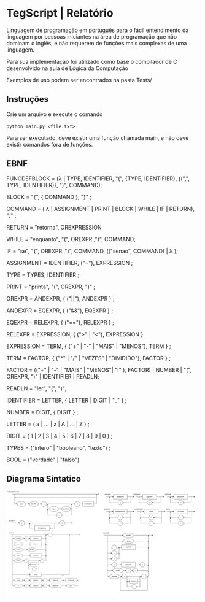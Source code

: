 # TegScript | Relatório

Linguagem de programação em português para o fácil entendimento da linguagem por pessoas iniciantes na área de programação que não dominam o inglês, e não requerem de funções mais complexas de uma linguagem.

Para sua implementação foi utilizado como base o compilador de C desenvolvido na aula de Lógica da Computação

Exemplos de uso podem ser encontrados na pasta Tests/

## Instruções

Crie um arquivo e execute o comando

`python main.py <file.txt>`

Para ser executado, deve existir uma função chamada main, e não deve existir comandos fora de funções.

## EBNF

FUNCDEFBLOCK = (λ | TYPE, IDENTIFIER, "(", {TYPE, IDENTIFIER}, {(",", TYPE, IDENTIFIER)}, ")", COMMAND);

BLOCK = "{", { COMMAND }, "}" ;

COMMAND = ( λ | ASSIGNMENT | PRINT | BLOCK | WHILE | IF | RETURN), ";" ; 

RETURN = "retorna", OREXPRESSION

WHILE = "enquanto", "(", OREXPR ,")", COMMAND;

IF = "se", "(", OREXPR ,")", COMMAND, (("senao", COMMAND) | λ );

ASSIGNMENT = IDENTIFIER, ("="), EXPRESSION ; 

TYPE = TYPES, IDENTIFIER ;

PRINT = "printa", "(", OREXPR, ")" ; 

OREXPR = ANDEXPR, { ("||"), ANDEXPR } ;

ANDEXPR = EQEXPR, { ("&&"), EQEXPR } ;

EQEXPR = RELEXPR, { ("=="), RELEXPR } ;

RELEXPR = EXPRESSION, { (">" | "<"),  EXPRESSION }

EXPRESSION = TERM, { ("+" | "-" | "MAIS" | "MENOS"), TERM } ; 

TERM = FACTOR, { ("*" | "/" | "VEZES" | "DIVIDIDO"), FACTOR } ; 

FACTOR = (("+" | "-" | "MAIS" | "MENOS"| "!" ), FACTOR) | NUMBER | "(", OREXPR,  ")" | IDENTIFIER | READLN;

READLN = "ler", "(", ")";

IDENTIFIER = LETTER, { LETTER | DIGIT | "_" } ; 

NUMBER = DIGIT, { DIGIT } ; 

LETTER = ( a | ... | z | A | ... | Z ) ; 

DIGIT = ( 1 | 2 | 3 | 4 | 5 | 6 | 7 | 8 | 9 | 0 ) ;

TYPES = ("intero" | "booleano", "texto") ;

BOOL = ("verdade" | "falso")


## Diagrama Sintatico

![alt text](https://github.com/gDuarteg/TegScript/blob/main/ds.png)

